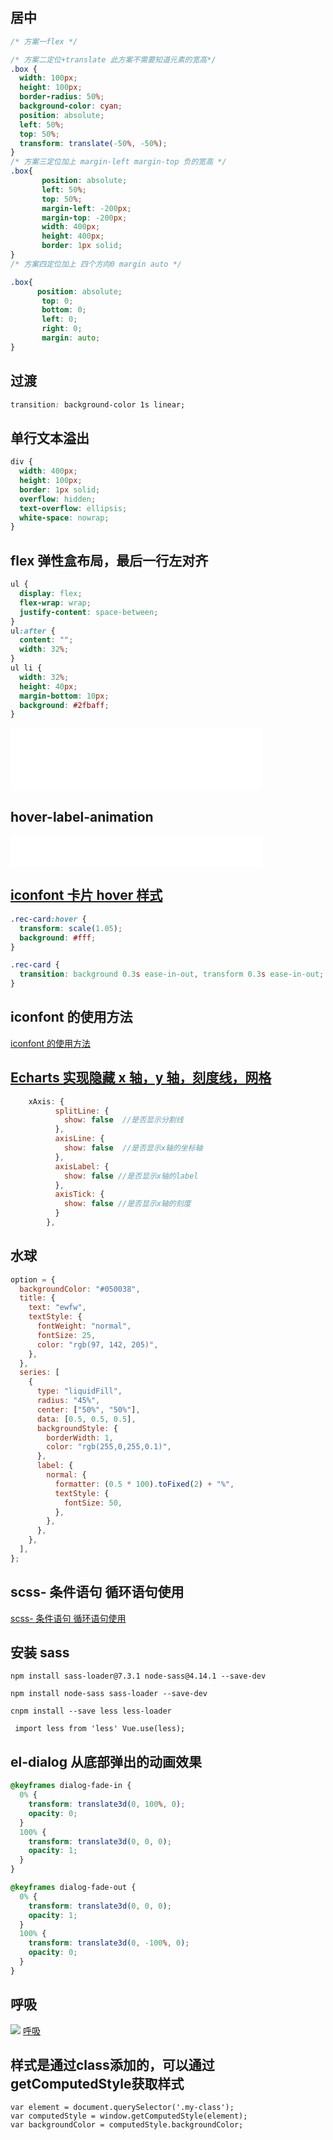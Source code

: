 ## 居中

```css
/* 方案一flex */

/* 方案二定位+translate 此方案不需要知道元素的宽高*/
.box {
  width: 100px;
  height: 100px;
  border-radius: 50%;
  background-color: cyan;
  position: absolute;
  left: 50%;
  top: 50%;
  transform: translate(-50%, -50%);
}
/* 方案三定位加上 margin-left margin-top 负的宽高 */
.box{
       position: absolute;
       left: 50%;
       top: 50%;
       margin-left: -200px;
       margin-top: -200px;
       width: 400px;
       height: 400px;
       border: 1px solid;
}
/* 方案四定位加上 四个方向0 margin auto */

.box{
      position: absolute;
       top: 0;
       bottom: 0;
       left: 0;
       right: 0;
       margin: auto;
}


```

## 过渡

```css
transition: background-color 1s linear;
```

## 单行文本溢出

```css
div {
  width: 400px;
  height: 100px;
  border: 1px solid;
  overflow: hidden;
  text-overflow: ellipsis;
  white-space: nowrap;
}
```

## flex 弹性盒布局，最后一行左对齐

```css
ul {
  display: flex;
  flex-wrap: wrap;
  justify-content: space-between;
}
ul:after {
  content: "";
  width: 32%;
}
ul li {
  width: 32%;
  height: 40px;
  margin-bottom: 10px;
  background: #2fbaff;
}
```

<iframe id="iframe" height=100 width=80% frameborder=0 allowfullscreen="true" src="/html/flex.html">  
 </iframe>

## hover-label-animation

<iframe id="iframe" height=50 width=80% frameborder=0 allowfullscreen="true" src="/html/hover-label-animation.html">  
 </iframe>

## [iconfont 卡片 hover 样式](https://www.iconfont.cn/home/index?spm=a313x.7781069.1998910419.2)

```css
.rec-card:hover {
  transform: scale(1.05);
  background: #fff;
}

.rec-card {
  transition: background 0.3s ease-in-out, transform 0.3s ease-in-out;
}
```

## iconfont 的使用方法

[iconfont 的使用方法](https://blog.csdn.net/qq_39176732/article/details/81390423)

## [Echarts 实现隐藏 x 轴，y 轴，刻度线，网格](https://www.cnblogs.com/xiaojun-zxj/p/8327683.html)

```javascript
    xAxis: {
          splitLine: {
            show: false  //是否显示分割线
          },
          axisLine: {
            show: false  //是否显示x轴的坐标轴
          },
          axisLabel: {
            show: false //是否显示x轴的label
          },
          axisTick: {
            show: false //是否显示x轴的刻度
          }
        },

```

## 水球

```javascript
option = {
  backgroundColor: "#050038",
  title: {
    text: "ewfw",
    textStyle: {
      fontWeight: "normal",
      fontSize: 25,
      color: "rgb(97, 142, 205)",
    },
  },
  series: [
    {
      type: "liquidFill",
      radius: "45%",
      center: ["50%", "50%"],
      data: [0.5, 0.5, 0.5],
      backgroundStyle: {
        borderWidth: 1,
        color: "rgb(255,0,255,0.1)",
      },
      label: {
        normal: {
          formatter: (0.5 * 100).toFixed(2) + "%",
          textStyle: {
            fontSize: 50,
          },
        },
      },
    },
  ],
};
```

## scss- 条件语句 循环语句使用

[scss- 条件语句 循环语句使用](https://blog.csdn.net/weixin_40054326/article/details/103054843)

## 安装 sass

`npm install sass-loader@7.3.1 node-sass@4.14.1 --save-dev `

`npm install node-sass sass-loader --save-dev`

`cnpm install --save less less-loader`

` import less from 'less' Vue.use(less);`

## el-dialog 从底部弹出的动画效果

```css
@keyframes dialog-fade-in {
  0% {
    transform: translate3d(0, 100%, 0);
    opacity: 0;
  }
  100% {
    transform: translate3d(0, 0, 0);
    opacity: 1;
  }
}

@keyframes dialog-fade-out {
  0% {
    transform: translate3d(0, 0, 0);
    opacity: 1;
  }
  100% {
    transform: translate3d(0, -100%, 0);
    opacity: 0;
  }
}
```

## 呼吸

![](https://raw.githubusercontent.com/xesxz/image/main/screenshot202208161129581.png?token=AFPLVXUTCTHYASVQ3A77ECTC7MHUQ)
[呼吸](http://k21vin.gitee.io/front-end-data-visualization/#/native/pureCSS/loading)


## 样式是通过class添加的，可以通过getComputedStyle获取样式
```
var element = document.querySelector('.my-class');
var computedStyle = window.getComputedStyle(element);
var backgroundColor = computedStyle.backgroundColor;
```